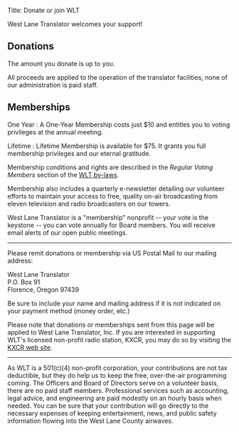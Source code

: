 Title: Donate or join WLT

West Lane Translator welcomes your support!

## Donations

The amount you donate is up to you.

All proceeds are applied to the operation of the translator
facilities, none of our administration is paid staff.

## Memberships

One Year
: A One-Year Membership costs just $10 and entitles you to voting
  privileges at the annual meeting.

Lifetime
: Lifetime Membership is available for $75. It grants you full
  membership privileges and our eternal gratitude.

Membership conditions and rights are described in the *Regular Voting Members*
section of the [WLT by-laws]({static}/pdfs/WLT_Bylaws_2018.pdf).

Membership also includes a quarterly e-newsletter detailing our
volunteer efforts to maintain your access to free, quality on-air
broadcasting from eleven television and radio broadcasters on our
towers.

West Lane Translator is a "membership" nonprofit -- your vote is the
keystone -- you can vote annually for Board members. You will receive
email alerts of our open public meetings.

-------

Please remit donations or membership via US Postal Mail to our mailing address:

West Lane Translator  
P.O. Box 91  
Florence, Oregon 97439

Be sure to include your name and mailing address if it is not
indicated on your payment method (money order, etc.)

Please note that donations or memberships sent from this page will be
applied to West Lane Translator, Inc. If you are interested in
supporting WLT's licensed non-profit radio station, KXCR, you may do
so by visiting the [KXCR web site](http://www.kxcr.net).

-------

As WLT is a 501(c)(4) non-profit corporation, your contributions are
not tax deductible, but they do help us to keep the free, over-the-air
programming coming. The Officers and Board of Directors serve on a
volunteer basis, there are no paid staff members. Professional
services such as accounting, legal advice, and engineering are paid
modestly on an hourly basis when needed. You can be sure that your
contribution will go directly to the necessary expenses of keeping
entertainment, news, and public safety information flowing into the
West Lane County airwaves.
